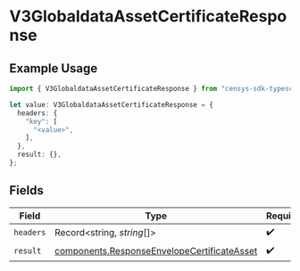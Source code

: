 # V3GlobaldataAssetCertificateResponse

## Example Usage

```typescript
import { V3GlobaldataAssetCertificateResponse } from "censys-sdk-typescript/models/operations";

let value: V3GlobaldataAssetCertificateResponse = {
  headers: {
    "key": [
      "<value>",
    ],
  },
  result: {},
};
```

## Fields

| Field                                                                                                      | Type                                                                                                       | Required                                                                                                   | Description                                                                                                |
| ---------------------------------------------------------------------------------------------------------- | ---------------------------------------------------------------------------------------------------------- | ---------------------------------------------------------------------------------------------------------- | ---------------------------------------------------------------------------------------------------------- |
| `headers`                                                                                                  | Record<string, *string*[]>                                                                                 | :heavy_check_mark:                                                                                         | N/A                                                                                                        |
| `result`                                                                                                   | [components.ResponseEnvelopeCertificateAsset](../../models/components/responseenvelopecertificateasset.md) | :heavy_check_mark:                                                                                         | N/A                                                                                                        |
